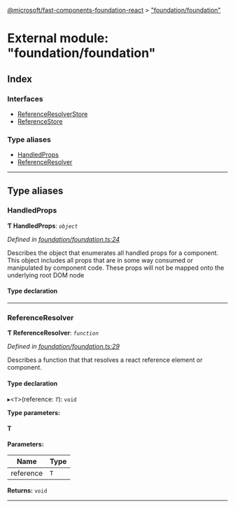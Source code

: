 [@microsoft/fast-components-foundation-react](../README.md) > ["foundation/foundation"](../modules/_foundation_foundation_.md)

# External module: "foundation/foundation"

## Index

### Interfaces

* [ReferenceResolverStore](../interfaces/_foundation_foundation_.referenceresolverstore.md)
* [ReferenceStore](../interfaces/_foundation_foundation_.referencestore.md)

### Type aliases

* [HandledProps](_foundation_foundation_.md#handledprops)
* [ReferenceResolver](_foundation_foundation_.md#referenceresolver)

---

## Type aliases

<a id="handledprops"></a>

###  HandledProps

**Ƭ HandledProps**: *`object`*

*Defined in [foundation/foundation.ts:24](https://github.com/Microsoft/fast-dna/blob/164dd3ca/packages/fast-components-foundation-react/src/foundation/foundation.ts#L24)*

Describes the object that enumerates all handled props for a component. This object includes all props that are in some way consumed or manipulated by component code. These props will not be mapped onto the underlying root DOM node

#### Type declaration

___
<a id="referenceresolver"></a>

###  ReferenceResolver

**Ƭ ReferenceResolver**: *`function`*

*Defined in [foundation/foundation.ts:29](https://github.com/Microsoft/fast-dna/blob/164dd3ca/packages/fast-components-foundation-react/src/foundation/foundation.ts#L29)*

Describes a function that that resolves a react reference element or component.

#### Type declaration
▸<`T`>(reference: *`T`*): `void`

**Type parameters:**

#### T 
**Parameters:**

| Name | Type |
| ------ | ------ |
| reference | `T` |

**Returns:** `void`

___

